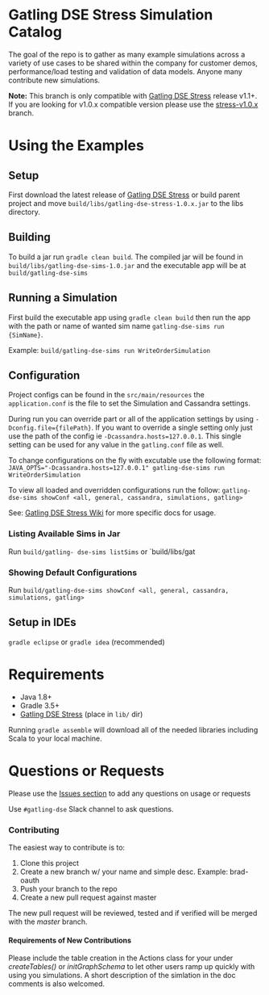 # Gatling DSE Stress Simulation Catalog
The goal of the repo is to gather as many example simulations across a variety of use cases to be shared within the company for customer demos, performance/load testing and validation of data models.  Anyone many contribute new simulations.


**Note:** This branch is only compatible with [Gatling DSE Stress](https://github.com/riptano/gatling-dse-stress/) release v1.1+.  If you are looking for v1.0.x compatible version please use the [stress-v1.0.x](https://github.com/riptano/gatling-dse-simcatalog/tree/stress-v1.0.x) branch.

# Using the Examples

## Setup
First download the latest release of [Gatling DSE Stress](https://github.com/riptano/gatling-dse-stress/) or build parent project and move `build/libs/gatling-dse-stress-1.0.x.jar` to the libs directory.


## Building
To build a jar run `gradle clean build`.  The compiled jar will be found in `build/libs/gatling-dse-sims-1.0.jar` and the executable app will be at `build/gatling-dse-sims`


## Running a Simulation
First build the executable app using `gradle clean build` then run the app with the path or name of wanted sim name `gatling-dse-sims run {SimName}`.  

Example: `build/gatling-dse-sims run WriteOrderSimulation`


## Configuration
Project configs can be found in the `src/main/resources` the `application.conf` is the file to set the Simulation and Cassandra settings.  

During run you can override part or all of the application settings by using `-Dconfig.file={filePath}`.  If you want to override a single setting only just use the path of the config ie `-Dcassandra.hosts=127.0.0.1`.  This single setting can be used for any value in the `gatling.conf` file as well.


To change configurations on the fly with excutable use the following format:
`JAVA_OPTS="-Dcassandra.hosts=127.0.0.1" gatling-dse-sims run WriteOrderSimulation`

To view all loaded and overridden configurations run the follow:
`gatling-dse-sims showConf <all, general, cassandra, simulations, gatling>`

See: [Gatling DSE Stress Wiki](https://github.com/riptano/gatling-dse-stress/wiki) for more specific docs for usage.


### Listing Available Sims in Jar
Run `build/gatling-
dse-sims listSims` or `build/libs/gat

### Showing Default Configurations
Run `build/gatling-dse-sims showConf <all, general, cassandra, simulations, gatling>`


## Setup in IDEs
`gradle eclipse` or `gradle idea` (recommended)


# Requirements
- Java 1.8+
- Gradle 3.5+
- [Gatling DSE Stress](https://github.com/riptano/gatling-dse-stress) (place in `lib/` dir)

Running `gradle assemble` will download all of the needed libraries including Scala to your local machine.

# Questions or Requests
Please use the [Issues section](https://github.com/riptano/gatling-dse-stress/issues) to add any questions on usage or requests

Use `#gatling-dse` Slack channel to ask questions.



### Contributing
The easiest way to contribute is to:
1. Clone this project
1. Create a new branch w/ your name and simple desc. Example: brad-oauth
1. Push your branch to the repo
1. Create a new pull request against master

The new pull request will be reviewed, tested and if verified will be merged with the _master_ branch.

#### Requirements of New Contributions
Please include the table creation in the Actions class for your under _createTables()_ or _initGraphSchema_ to let other users ramp up quickly with using you simulations. A short description of the simlation in the doc comments is also welcomed.

